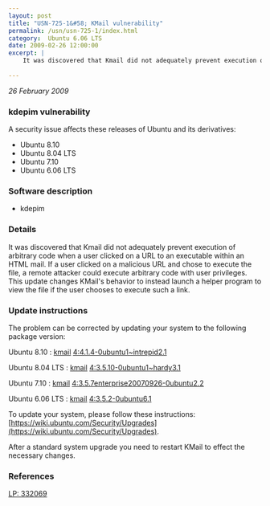 ```yaml
---
layout: post
title: "USN-725-1&#58; KMail vulnerability"
permalink: /usn/usn-725-1/index.html
category:  Ubuntu 6.06 LTS
date: 2009-02-26 12:00:00
excerpt: |
    It was discovered that Kmail did not adequately prevent execution of arbitrary code when a user clicked on a URL to an executable within an HTML mail. If a user clicked on a malicious URL and chose to execute the file, a remote attacker could execute arbitrary code with user privileges. This update changes KMail&#39;s behavior to instead launch a helper program to view the file if the user chooses to execute such a link. 
    
--- 
```

 
 

*26 February 2009*

### kdepim vulnerability

A security issue affects these releases of Ubuntu and its derivatives:

* Ubuntu 8.10
* Ubuntu 8.04 LTS
* Ubuntu 7.10
* Ubuntu 6.06 LTS

### Software description

* kdepim 

### Details

It was discovered that Kmail did not adequately prevent execution of arbitrary code when a user clicked on a URL to an executable within an HTML mail. If a user clicked on a malicious URL and chose to execute the file, a remote attacker could execute arbitrary code with user privileges. This update changes KMail&#39;s behavior to instead launch a helper program to view the file if the user chooses to execute such a link. 

### Update instructions

The problem can be corrected by updating your system to the following package version:

Ubuntu 8.10
 : [kmail](https://launchpad.net/ubuntu/+source/kdepim) <span> [4:4.1.4-0ubuntu1~intrepid2.1](https://launchpad.net/ubuntu/+source/kdepim/4:4.1.4-0ubuntu1~intrepid2.1) </span> 

Ubuntu 8.04 LTS
 : [kmail](https://launchpad.net/ubuntu/+source/kdepim) <span> [4:3.5.10-0ubuntu1~hardy3.1](https://launchpad.net/ubuntu/+source/kdepim/4:3.5.10-0ubuntu1~hardy3.1) </span> 

Ubuntu 7.10
 : [kmail](https://launchpad.net/ubuntu/+source/kdepim) <span> [4:3.5.7enterprise20070926-0ubuntu2.2](https://launchpad.net/ubuntu/+source/kdepim/4:3.5.7enterprise20070926-0ubuntu2.2) </span> 

Ubuntu 6.06 LTS
 : [kmail](https://launchpad.net/ubuntu/+source/kdepim) <span> [4:3.5.2-0ubuntu6.1](https://launchpad.net/ubuntu/+source/kdepim/4:3.5.2-0ubuntu6.1) </span> 

To update your system, please follow these instructions: [https://wiki.ubuntu.com/Security/Upgrades](https://wiki.ubuntu.com/Security/Upgrades).

After a standard system upgrade you need to restart KMail to effect the necessary changes. 

### References

 
 [LP: 332069](https://launchpad.net/bugs/332069)
 

